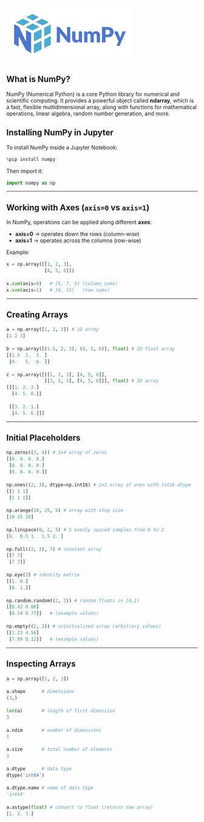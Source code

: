 

<img src="images/numpy1.png" />

## What is NumPy?

NumPy (Numerical Python) is a core Python library for numerical and scientific computing.
It provides a powerful object called **ndarray**, which is a fast, flexible multidimensional array, along with functions for mathematical operations, linear algebra, random number generation, and more.

## Installing NumPy in Jupyter

To install NumPy inside a Jupyter Notebook:

```python
%pip install numpy
```

Then import it:

```python
import numpy as np
```

---

## Working with Axes (`axis=0` vs `axis=1`)

In NumPy, operations can be applied along different **axes**:

* **axis=0** → operates down the rows (column-wise)
* **axis=1** → operates across the columns (row-wise)

Example:

```python
x = np.array([[1, 2, 3],
              [4, 5, 6]])

x.sum(axis=0)   # [5, 7, 9] (column sums)
x.sum(axis=1)   # [6, 15]   (row sums)
```

---

## Creating Arrays

```python
a = np.array([1, 2, 3]) # 1D array
[1 2 3]

b = np.array([(1.5, 2, 3), (4, 5, 6)], float) # 2D float array
[[1.5  2.  3. ]
 [4.   5.  6. ]]

c = np.array([[[1, 2, 3], [4, 5, 6]],
              [[3, 2, 1], [4, 5, 6]]], float) # 3D array
[[[1. 2. 3.]
  [4. 5. 6.]]

 [[3. 2. 1.]
  [4. 5. 6.]]]
```

---

## Initial Placeholders

```python
np.zeros((3, 4)) # 3x4 array of zeros
[[0. 0. 0. 0.]
 [0. 0. 0. 0.]
 [0. 0. 0. 0.]]

np.ones((2, 3), dtype=np.int16) # 2x3 array of ones with int16 dtype
[[1 1 1]
 [1 1 1]]

np.arange(10, 25, 5) # array with step size
[10 15 20]

np.linspace(0, 2, 5) # 5 evenly spaced samples from 0 to 2
[0.  0.5 1.  1.5 2. ]

np.full((2, 2), 7) # constant array
[[7 7]
 [7 7]]

np.eye(2) # identity matrix
[[1. 0.]
 [0. 1.]]

np.random.random((2, 2)) # random floats in [0,1)
[[0.42 0.88]
 [0.14 0.77]]   # (example values)

np.empty((2, 2)) # uninitialized array (arbitrary values)
[[1.23 4.56]
 [7.89 0.12]]   # (example values)
```

---

## Inspecting Arrays

```python
a = np.array([1, 2, 3])

a.shape      # dimensions
(3,)

len(a)       # length of first dimension
3

a.ndim       # number of dimensions
1

a.size       # total number of elements
3

a.dtype      # data type
dtype('int64')

a.dtype.name # name of data type
'int64'

a.astype(float) # convert to float (returns new array)
[1. 2. 3.]
```
